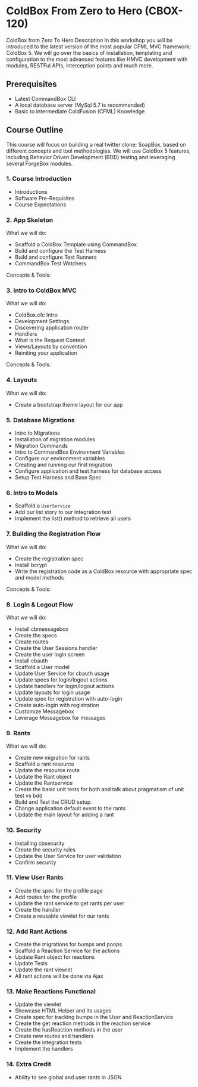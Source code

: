 # ColdBox From Zero to Hero (CBOX-120)

ColdBox from Zero To Hero Description In this workshop you will be introduced to the latest version of the most popular CFML MVC framework; ColdBox 5. We will go over the basics of installation, templating and configuration to the most advanced features like HMVC development with modules, RESTFul APIs, interception points and much more.

## Prerequisites

- Latest CommandBox CLI
- A local database server (MySql 5.7 is recommended)
- Basic to Intermediate ColdFusion (CFML) Knowledge

## Course Outline

This course will focus on building a real twitter clone; SoapBox, based on different concepts and tool methodologies. We will use ColdBox 5 features, including Behavior Driven Development (BDD) testing and leveraging several ForgeBox modules.

### 1. Course Introduction

- Introductions
- Software Pre-Requisites
- Course Expectations

### 2. App Skeleton

What we will do:

- Scaffold a ColdBox Template using CommandBox
- Build and configure the Test Harness
- Build and configure Test Runners
- CommandBox Test Watchers

Concepts & Tools:


### 3. Intro to ColdBox MVC

What we will do:

- ColdBox.cfc Intro 
- Development Settings
- Discovering application router
- Handlers
- What is the Request Context
- Views/Layouts by convention
- Reiniting your application

Concepts & Tools:

### 4. Layouts

What we will do:

- Create a bootstrap theme layout for our app


### 5. Database Migrations

- Intro to Migrations
- Installation of migration modules
- Migration Commands
- Intro to CommandBox Environment Variables
- Configure our environment variables
- Creating and running our first migration
- Configure application and test harness for database access
- Setup Test Harness and Base Spec

### 6. Intro to Models

- Scaffold a `UserService`
- Add our list story to our integration test
- Implement the list() method to retrieve all users



### 7. Building the Registration Flow

What we will do:

- Create the registration spec
- Install bcrypt
- Write the registration code as a ColdBox resource with appropriate spec and model methods


Concepts & Tools:



### 8. Login & Logout Flow

What we will do:

- Install cbmessagebox
- Create the specs
- Create routes
- Create the User Sessions handler
- Create the user login screen
- Install cbauth
- Scaffold a User model
- Update User Service for cbauth usage
- Update specs for login/logout actions
- Update handlers for login/logout actions
- Update layouts for login usage
- Update spec for registration with auto-login
- Create auto-login with registration
- Customize Messagebox
- Leverage Messagebox for messages


### 9. Rants

What we will do:

- Create new migration for rants
- Scaffold a rant resource
- Update the resource route
- Update the Rant object
- Update the Rantservice
- Create the basic unit tests for both and talk about pragmatism of unit test vs bdd
- Build and Test the CRUD setup.
- Change application default event to the rants
- Update the main layout for adding a rant

### 10. Security

- Installing cbsecurity
- Create the security rules
- Update the User Service for user validation
- Confirm security

### 11. View User Rants

- Create the spec for the profile page
- Add routes for the profile
- Update the rant service to get rants per user
- Create the handler
- Create a reusable viewlet for our rants

### 12. Add Rant Actions

- Create the migrations for bumps and poops
- Scaffold a Reaction Service for the actions
- Update Rant object for reactions
- Update Tests
- Update the rant viewlet
- All rant actions will be done via Ajax


### 13. Make Reactions Functional

- Update the viewlet
- Showcase HTML Helper and its usages
- Create spec for tracking bumps in the User and ReactionService
- Create the get reaction methods in the reaction service
- Create the hasReaction methods in the user
- Create new routes and handlers
- Create the integration tests
- Implement the handlers

### 14. Extra Credit

- Ability to see global and user rants in JSON



